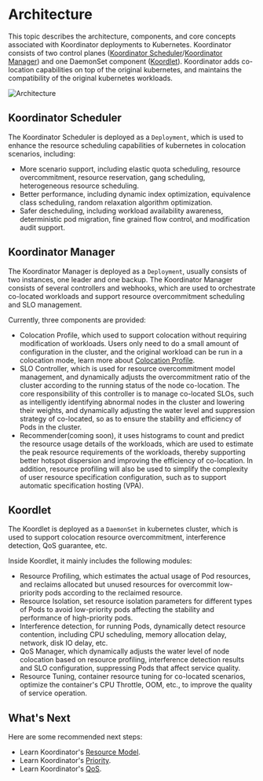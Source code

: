 # Architecture

This topic describes the architecture, components, and core concepts associated with Koordinator deployments to Kubernetes. Koordinator consists of two control planes ([Koordinator Scheduler](#koordinator-scheduler)/[Koordinator Manager](#koordinator-manager)) and one DaemonSet component ([Koordlet](#koordlet)). 
Koordinator adds co-location capabilities on top of the original kubernetes, and maintains the compatibility of the original kubernetes workloads.

![Architecture](/img/architecture.png)

## Koordinator Scheduler

The Koordinator Scheduler is deployed as a ```Deployment```, which is used to enhance the resource scheduling capabilities of kubernetes in colocation scenarios, including:

- More scenario support, including elastic quota scheduling, resource overcommitment, resource reservation, gang scheduling, heterogeneous resource scheduling.
- Better performance, including dynamic index optimization, equivalence class scheduling, random relaxation algorithm optimization.
- Safer descheduling, including workload availability awareness, deterministic pod migration, fine grained flow control, and modification audit support.


## Koordinator Manager

The Koordinator Manager is deployed as a ``` Deployment ```, usually consists of two instances, one leader and one backup. The Koordinator Manager consists of several controllers and webhooks, which are used to orchestrate co-located workloads and support resource overcommitment scheduling and SLO management.

Currently, three components are provided:
- Colocation Profile, which used to support colocation without requiring modification of workloads. Users only need to do a small amount of configuration in the cluster, and the original workload can be run in a colocation mode, learn more about [Colocation Profile](../user-manuals/colocation-profile.md).
- SLO Controller, which is used for resource overcommitment model management, and dynamically adjusts the overcommitment ratio of the cluster according to the running status of the node co-location. The core responsibility of this controller is to manage co-located SLOs, such as intelligently identifying abnormal nodes in the cluster and lowering their weights, and dynamically adjusting the water level and suppression strategy of co-located, so as to ensure the stability and efficiency of Pods in the cluster.
- Recommender(coming soon), it uses histograms to count and predict the resource usage details of the workloads, which are used to estimate the peak resource requirements of the workloads, thereby supporting better hotspot dispersion and improving the efficiency of co-location. In addition, resource profiling will also be used to simplify the complexity of user resource specification configuration, such as to support automatic specification hosting (VPA).


## Koordlet

The Koordlet is deployed as a ``` DaemonSet ``` in kubernetes cluster, which is used to support colocation resource overcommitment, interference detection, QoS guarantee, etc.

Inside Koordlet, it mainly includes the following modules:
- Resource Profiling, which estimates the actual usage of Pod resources, and reclaims allocated but unused resources for overcommit low-priority pods according to the reclaimed resource.
- Resource Isolation, set resource isolation parameters for different types of Pods to avoid low-priority pods affecting the stability and performance of high-priority pods.
- Interference detection, for running Pods, dynamically detect resource contention, including CPU scheduling, memory allocation delay, network, disk IO delay, etc.
- QoS Manager, which dynamically adjusts the water level of node colocation based on resource profiling, interference detection results and SLO configuration, suppressing Pods that affect service quality.
- Resource Tuning, container resource tuning for co-located scenarios, optimize the container's CPU Throttle, OOM, etc., to improve the quality of service operation.


## What's Next

Here are some recommended next steps:

- Learn Koordinator's [Resource Model](./resource-model).
- Learn Koordinator's [Priority](./priority).
- Learn Koordinator's [QoS](./qos).
